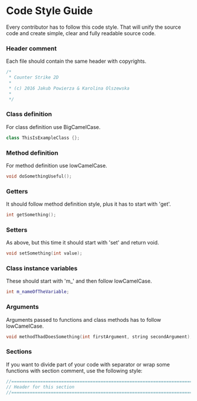# Code Style Guide
Every contributor has to follow this code style. That will unify the source code and create simple, clear and fully readable source code.

### Header comment
Each file should contain the same header with copyrights.
```cpp
/*
 * Counter Strike 2D
 *
 * (c) 2016 Jakub Powierza & Karolina Olszewska
 *
 */
```

### Class definition
For class definition use BigCamelCase.
```cpp
class ThisIsExampleClass {};
```

### Method definition
For method definition use lowCamelCase.
```cpp
void doSomethingUseful();
```

### Getters
It should follow method definition style, plus it has to start with 'get'.
```cpp
int getSomething();
```

### Setters
As above, but this time it should start with 'set' and return void.
```cpp
void setSomething(int value);
```

### Class instance variables
These should start with 'm_' and then follow lowCamelCase.
```cpp
int m_nameOfTheVariable;
```

### Arguments
Arguments passed to functions and class methods has to follow lowCamelCase.
```cpp
void methodThadDoesSomething(int firstArgument, string secondArgument);
```

### Sections
If you want to divide part of your code with separator or wrap some functions with section comment, use the following style:
```cpp
//================================================================================
// Header for this section
//================================================================================
```